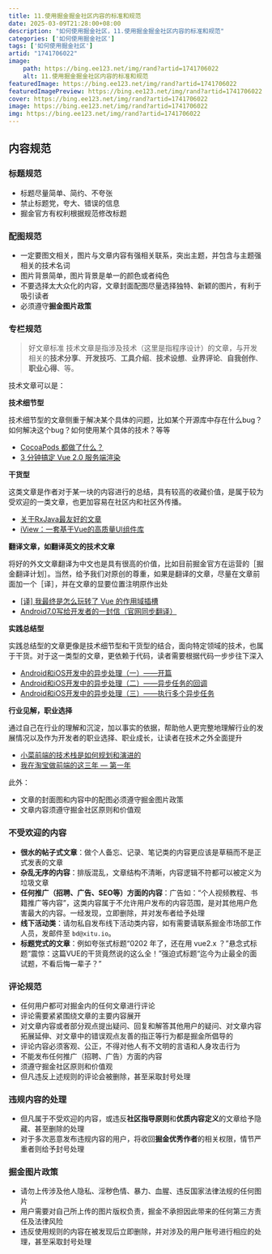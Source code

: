 ```yaml
---
title: 11.使用掘金掘金社区内容的标准和规范
date: 2025-03-09T21:28:00+08:00
description: "如何使用掘金社区，11.使用掘金掘金社区内容的标准和规范"
categories: ['如何使用掘金社区']
tags: ['如何使用掘金社区']
artid: "1741706022"
image:
    path: https://bing.ee123.net/img/rand?artid=1741706022
    alt: 11.使用掘金掘金社区内容的标准和规范
featuredImage: https://bing.ee123.net/img/rand?artid=1741706022
featuredImagePreview: https://bing.ee123.net/img/rand?artid=1741706022
cover: https://bing.ee123.net/img/rand?artid=1741706022
image: https://bing.ee123.net/img/rand?artid=1741706022
img: https://bing.ee123.net/img/rand?artid=1741706022
---
```



## 内容规范

### 标题规范

- 标题尽量简单、简约、不夸张
- 禁止标题党，夸大、错误的信息
- 掘金官方有权利根据规范修改标题

### 配图规范

- 一定要图文相关，图片与文章内容有强相关联系，突出主题，并包含与主题强相关的技术名词
- 图片背景简单，图片背景是单一的颜色或者纯色
- 不要选择太大众化的内容，文章封面配图尽量选择独特、新颖的图片，有利于吸引读者
- 必须遵守**掘金图片政策**

### 专栏规范

> 好文章标准
技术文章是指涉及技术（这里是指程序设计）的文章，与开发相关的**技术分享**、**开发技巧**、**工具介绍**、**技术设想**、**业界评论**、**自我创作**、**职业心得**、等。

技术文章可以是：

**技术细节型**

技术细节型的文章侧重于解决某个具体的问题，比如某个开源库中存在什么bug？如何解决这个bug？如何使用某个具体的技术？等等
  - [CocoaPods 都做了什么？](https://juejin.cn/post/6844903445367881735)
  - [3 分钟搞定 Vue 2.0 服务端渲染](https://juejin.cn/post/6844903447007854606)
  
**干货型**

这类文章是作者对于某一块的内容进行的总结，具有较高的收藏价值，是属于较为受欢迎的一类文章，也更加容易在社区内和社区外传播。
  - [关于RxJava最友好的文章](https://juejin.cn/post/6844903447280484360)
  - [iView：一套基于Vue的高质量UI组件库](https://juejin.cn/post/6844903445812477965)
  
**翻译文章，如翻译英文的技术文章**

将好的外文文章翻译为中文也是具有很高的价值，比如目前掘金官方在运营的［掘金翻译计划］。当然，给予我们对原创的尊重，如果是翻译的文章，尽量在文章前面加一个［译］，并在文章的显要位置注明原作出处
  - [\[译\] 我最终是怎么玩转了 Vue 的作用域插槽](https://juejin.cn/post/6844903795516768263)
  - [Android7.0写给开发者的一封信（官网同步翻译）](https://juejin.cn/post/1)
  
**实践总结型**

实践总结型的文章更像是技术细节型和干货型的结合，面向特定领域的技术，也属于干货。对于这一类型的文章，更依赖于代码，读者需要根据代码一步步往下深入
  - [Android和iOS开发中的异步处理（一）——开篇](https://juejin.cn/post/6844903441727225870)
  - [Android和iOS开发中的异步处理（二）——异步任务的回调](https://juejin.cn/post/6844903441832083463)
  - [Android和iOS开发中的异步处理（三）——执行多个异步任务](https://juejin.cn/post/6844903441832083470)
  
 **行业见解，职业选择** 
 
通过自己在行业的理解和沉淀，加以事实的依据，帮助他人更完整地理解行业的发展情况以及作为开发者的职业选择、职业成长，让读者在技术之外全面提升
  - [小菜前端的技术栈是如何规划和演进的](https://juejin.cn/post/6844903807340511246)
  - [我在淘宝做前端的这三年 — 第一年](https://juejin.cn/post/6844903783198097416)

此外：

- 文章的封面图和内容中的配图必须遵守掘金图片政策
- 文章内容须遵守掘金社区原则和价值观

### 不受欢迎的内容

- **很水的帖子式文章**：做个人备忘、记录、笔记类的内容更应该是草稿而不是正式发表的文章
- **杂乱无序的内容**：排版混乱，文章结构不清晰，内容逻辑不符都可以被定义为垃圾文章
- **任何推广（招聘、广告、SEO等）方面的内容**：广告如：“个人视频教程、书籍推广等内容”，这类内容属于不允许用户发布的内容范围，是对其他用户危害最大的内容。一经发现，立即删除，并对发布者给予处理
- **线下活动类**：请勿私自发布线下活动类内容，如有需要请联系掘金市场部工作人员，发邮件至 `bd@xitu.io`。
- **标题党式的文章**：例如夸张式标题“0202 年了，还在用 vue2.x ？”悬念式标题“震惊：这篇VUE的干货竟然说的这么全！”强迫式标题“迄今为止最全的面试题，不看后悔一辈子？”


### 评论规范

- 任何用户都可对掘金内的任何文章进行评论
- 评论需要紧紧围绕文章的主要内容展开
- 对文章内容或者部分观点提出疑问、回复和解答其他用户的疑问、对文章内容拓展延伸、对文章中的错误观点友善的指正等行为都是掘金所倡导的
- 评论内容必须客观、公正，不得对他人有不文明的言语和人身攻击行为
- 不能发布任何推广（招聘、广告）方面的内容
- 须遵守掘金社区原则和价值观
- 但凡违反上述规则的评论会被删除，甚至采取封号处理

### 违规内容的处理

- 但凡属于不受欢迎的内容，或违反**社区指导原则**和**优质内容定义**的文章给予隐藏、甚至删除的处理
- 对于多次恶意发布违规内容的用户，将收回**掘金优秀作者**的相关权限，情节严重者则给予封号处理

### 掘金图片政策

- 请勿上传涉及他人隐私、淫秽色情、暴力、血腥、违反国家法律法规的任何图片
- 用户需要对自己所上传的图片版权负责，掘金不承担因此带来的任何第三方责任及法律风险
- 违反使用规则的内容在被发现后立即删除，并对涉及的用户账号进行相应的处理，甚至采取封号处理


